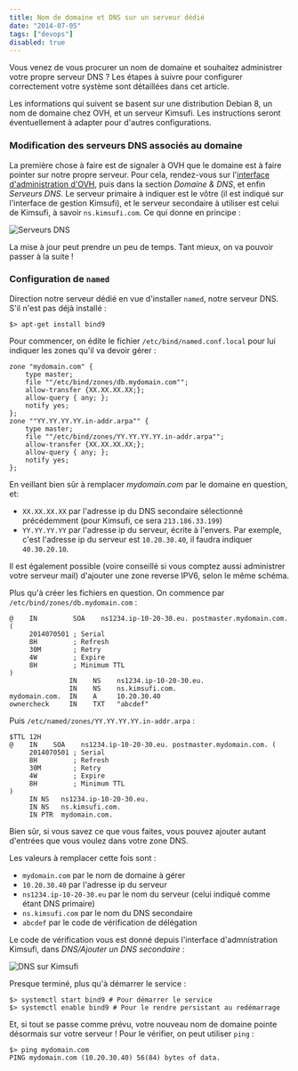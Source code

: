 ```yaml
---
title: Nom de domaine et DNS sur un serveur dédié
date: "2014-07-05"
tags: ["devops"]
disabled: true
---
```


Vous venez de vous procurer un nom de domaine et souhaitez administrer votre propre serveur DNS&nbsp;? Les étapes à suivre pour configurer correctement votre système sont détaillées dans cet article.

Les informations qui suivent se basent sur une distribution Debian 8, un nom de domaine chez OVH, et un serveur Kimsufi. Les instructions seront éventuellement à adapter pour d'autres configurations.

### Modification des serveurs DNS associés au domaine

La première chose à faire est de signaler à OVH que le domaine est à faire pointer sur notre propre serveur. Pour cela, rendez-vous sur l'[interface d'administration d'OVH][1], puis dans la section _Domaine & DNS_, et enfin _Serveurs DNS_. Le serveur primaire à indiquer est le vôtre (il est indiqué sur l'interface de gestion Kimsufi), et le serveur secondaire à utiliser est celui de Kimsufi, à savoir `ns.kimsufi.com`. Ce qui donne en principe&nbsp;:

![Serveurs DNS](/static/images/articles/ovh_dns.png)

La mise à jour peut prendre un peu de temps. Tant mieux, on va pouvoir passer à la suite&nbsp;!

### Configuration de `named`

Direction notre serveur dédié en vue d'installer `named`, notre serveur DNS. S'il n'est pas déjà installé&nbsp;:

    $> apt-get install bind9

Pour commencer, on édite le fichier `/etc/bind/named.conf.local` pour lui indiquer les zones qu'il va devoir gérer&nbsp;:

    zone "mydomain.com" {
        type master;
        file ""/etc/bind/zones/db.mydomain.com"";
        allow-transfer {XX.XX.XX.XX;};
    	allow-query { any; };
        notify yes;
    };
    zone ""YY.YY.YY.YY.in-addr.arpa"" {
        type master;
        file ""/etc/bind/zones/YY.YY.YY.YY.in-addr.arpa"";
        allow-transfer {XX.XX.XX.XX;};
    	allow-query { any; };
        notify yes;
    };

En veillant bien sûr à remplacer _mydomain.com_ par le domaine en question, et:

- `XX.XX.XX.XX` par l'adresse ip du DNS secondaire sélectionné précédemment (pour Kimsufi, ce sera `213.186.33.199`)
- `YY.YY.YY.YY` par l'adresse ip du serveur, écrite à l'envers. Par exemple, c'est l'adresse ip du serveur est `10.20.30.40`, il faudra indiquer `40.30.20.10`.

Il est également possible (voire conseillé si vous comptez aussi administrer votre serveur mail) d'ajouter une zone reverse IPV6, selon le même schéma.

Plus qu'à créer les fichiers en question. On commence par `/etc/bind/zones/db.mydomain.com`&nbsp;:

    @    IN         SOA    ns1234.ip-10-20-30.eu. postmaster.mydomain.com. (
         2014070501 ; Serial
         8H         ; Refresh
         30M        ; Retry
         4W         ; Expire
         8H         ; Minimum TTL
    )
                   IN    NS    ns1234.ip-10-20-30.eu.
                   IN    NS    ns.kimsufi.com.
    mydomain.com.  IN    A     10.20.30.40
    ownercheck     IN    TXT   "abcdef"

Puis `/etc/named/zones/YY.YY.YY.YY.in-addr.arpa`&nbsp;:

    $TTL 12H
    @    IN    SOA    ns1234.ip-10-20-30.eu. postmaster.mydomain.com. (
         2014070501 ; Serial
         8H         ; Refresh
         30M        ; Retry
         4W         ; Expire
         8H         ; Minimum TTL
    )
         IN NS   ns1234.ip-10-20-30.eu.
         IN NS   ns.kimsufi.com.
         IN PTR  mydomain.com.

Bien sûr, si vous savez ce que vous faites, vous pouvez ajouter autant d'entrées que vous voulez dans votre zone DNS.

Les valeurs à remplacer cette fois sont&nbsp;:

- `mydomain.com` par le nom de domaine à gérer
- `10.20.30.40` par l'adresse ip du serveur
- `ns1234.ip-10-20-30.eu` par le nom du serveur (celui indiqué comme étant DNS primaire)
- `ns.kimsufi.com` par le nom du DNS secondaire
- `abcdef` par le code de vérification de délégation

Le code de vérification vous est donné depuis l'interface d'admnistration Kimsufi, dans _DNS/Ajouter un DNS secondaire_&nbsp;:

![DNS sur Kimsufi](/static/images/articles/kimsufi_dns.png)

Presque terminé, plus qu'à démarrer le service&nbsp;:

    $> systemctl start bind9 # Pour démarrer le service
    $> systemctl enable bind9 # Pour le rendre persistant au redémarrage

Et, si tout se passe comme prévu, votre nouveau nom de domaine pointe désormais sur votre serveur&nbsp;! Pour le vérifier, on peut utiliser `ping`&nbsp;:

    $> ping mydomain.com
    PING mydomain.com (10.20.30.40) 56(84) bytes of data.

[1]: https://www.ovh.com/manager
